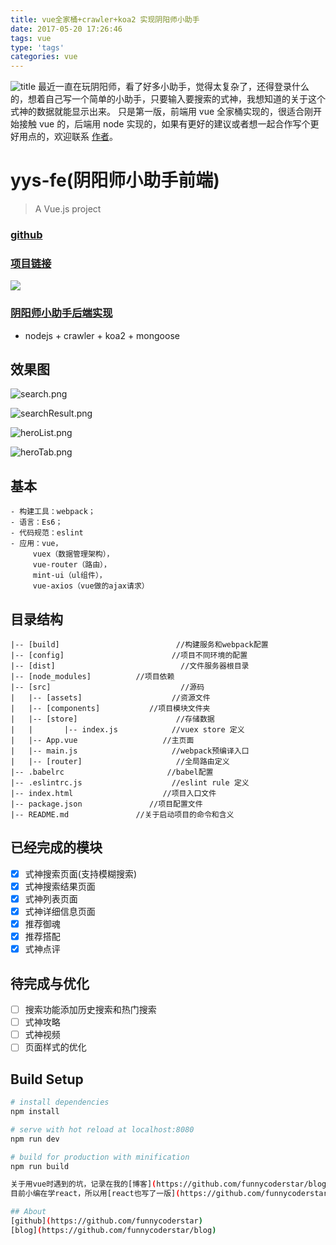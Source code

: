 ```yaml
---
title: vue全家桶+crawler+koa2 实现阴阳师小助手
date: 2017-05-20 17:26:46
tags: vue
type: 'tags'
categories: vue
---
```


![title](https://timgsa.baidu.com/timg?image&quality=80&size=b9999_10000&sec=1502713315793&di=f4c278533dc65215060e4dd216b01a20&imgtype=0&src=http%3A%2F%2Fupload.chinaz.com%2F2016%2F0928%2F6361065295044373028726125.png)
最近一直在玩阴阳师，看了好多小助手，觉得太复杂了，还得登录什么的，想着自己写一个简单的小助手，只要输入要搜索的式神，我想知道的关于这个式神的数据就能显示出来。
只是第一版，前端用 vue 全家桶实现的，很适合刚开始接触 vue 的，后端用 node 实现的，如果有更好的建议或者想一起合作写个更好用点的，欢迎联系 [作者](https://github.com/funnycoderstar/yys-fe)。

<!-- more -->

# yys-fe(阴阳师小助手前端)

> A Vue.js project

### [github](https://github.com/funnycoderstar/yys-fe)

### [项目链接](http://yys.ionestar.cn/#/)

![](//upload-images.jianshu.io/upload_images/3297464-bcc37825a913c8ac.png?imageMogr2/auto-orient/strip%7CimageView2/2/w/1240)

### [阴阳师小助手后端实现](https://github.com/funnycoderstar/yys-be)

-   nodejs + crawler + koa2 + mongoose

## 效果图

![search.png](//upload-images.jianshu.io/upload_images/3297464-7c42da95d346c282.png?imageMogr2/auto-orient/strip%7CimageView2/2/w/1240)

![searchResult.png](//upload-images.jianshu.io/upload_images/3297464-3e76f027626a4124.png?imageMogr2/auto-orient/strip%7CimageView2/2/w/1240)

![heroList.png](//upload-images.jianshu.io/upload_images/3297464-c776e7602061a23a.png?imageMogr2/auto-orient/strip%7CimageView2/2/w/1240)

![heroTab.png](//upload-images.jianshu.io/upload_images/3297464-c266c0669e263d00.png?imageMogr2/auto-orient/strip%7CimageView2/2/w/1240)

## 基本

    - 构建工具：webpack；
    - 语言：Es6；
    - 代码规范：eslint
    - 应用：vue，
         vuex（数据管理架构），
         vue-router（路由），
         mint-ui（ul组件），
         vue-axios（vue做的ajax请求）

## 目录结构

```
|-- [build]                          //构建服务和webpack配置
|-- [config]                        //项目不同环境的配置
|-- [dist]                            //文件服务器根目录
|-- [node_modules]          //项目依赖
|-- [src]                             //源码
|   |-- [assets]                    //资源文件
|   |-- [components]           //项目模块文件夹
|   |-- [store]                      //存储数据
|   |       |-- index.js            //vuex store 定义
|   |-- App.vue                   //主页面
|   |-- main.js                     //webpack预编译入口
|   |-- [router]                     //全局路由定义
|-- .babelrc                       //babel配置
|-- .eslintrc.js                    //eslint rule 定义
|-- index.html                    //项目入口文件
|-- package.json               //项目配置文件
|-- README.md               //关于启动项目的命令和含义

```

## 已经完成的模块

-   [x] 式神搜索页面(支持模糊搜索)
-   [x] 式神搜索结果页面
-   [x] 式神列表页面
-   [x] 式神详细信息页面
-   [x] 推荐御魂
-   [x] 推荐搭配
-   [x] 式神点评

## 待完成与优化

-   [ ] 搜索功能添加历史搜索和热门搜索
-   [ ] 式神攻略
-   [ ] 式神视频
-   [ ] 页面样式的优化

## Build Setup

```bash
# install dependencies
npm install

# serve with hot reload at localhost:8080
npm run dev

# build for production with minification
npm run build

关于用vue时遇到的坑，记录在我的[博客](https://github.com/funnycoderstar/blog/issues?utf8=%E2%9C%93&q=vue),希望可以对大家有用
目前小编在学react，所以用[react也写了一版](https://github.com/funnycoderstar/yys_v2),所以刚开始接触react的童鞋也可以看一下，想着第二版的ui设计的好看一点儿，功能再多一点儿，期待更多的建议。

## About
[github](https://github.com/funnycoderstar)
[blog](https://github.com/funnycoderstar/blog)
```
